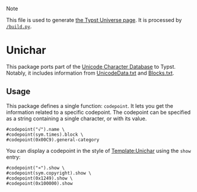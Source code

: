 > [!NOTE]
> This file is used to generate [the Typst Universe page](https://typst.app/universe/package/unichar). It is processed by [`/build.py`](/build.py).


# Unichar

This package ports part of the [Unicode Character Database](https://www.unicode.org/reports/tr44/) to Typst. Notably, it includes information from [UnicodeData.txt](https://unicode.org/reports/tr44/#UnicodeData.txt) and [Blocks.txt](https://unicode.org/reports/tr44/#Blocks.txt).


## Usage

This package defines a single function: `codepoint`. It lets you get the information related to a specific codepoint. The codepoint can be specified as a string containing a single character, or with its value.

```example
#codepoint("√").name \
#codepoint(sym.times).block \
#codepoint(0x00C9).general-category
```

You can display a codepoint in the style of [Template:Unichar](https://en.wikipedia.org/wiki/Template:Unichar) using the `show` entry:

```example
#codepoint("¤").show \
#codepoint(sym.copyright).show \
#codepoint(0x1249).show \
#codepoint(0x100000).show
```
